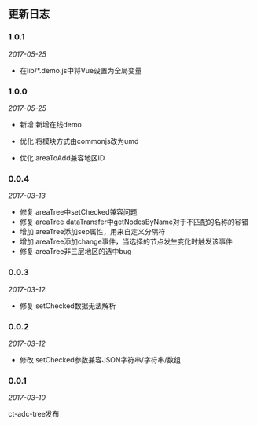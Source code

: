 ## 更新日志

### 1.0.1

*2017-05-25*

- 在lib/*.demo.js中将Vue设置为全局变量

### 1.0.0

*2017-05-25*

- 新增 新增在线demo

- 优化 将模块方式由commonjs改为umd

- 优化 areaToAdd兼容地区ID

### 0.0.4

*2017-03-13*

- 修复 areaTree中setChecked兼容问题
- 修复 areaTree dataTransfer中getNodesByName对于不匹配的名称的容错
- 增加 areaTree添加sep属性，用来自定义分隔符
- 增加 areaTree添加change事件，当选择的节点发生变化时触发该事件
- 修复 areaTree非三层地区的选中bug

### 0.0.3

*2017-03-12*

- 修复 setChecked数据无法解析

### 0.0.2

*2017-03-12*

- 修改 setChecked参数兼容JSON字符串/字符串/数组

### 0.0.1

*2017-03-10*

ct-adc-tree发布
